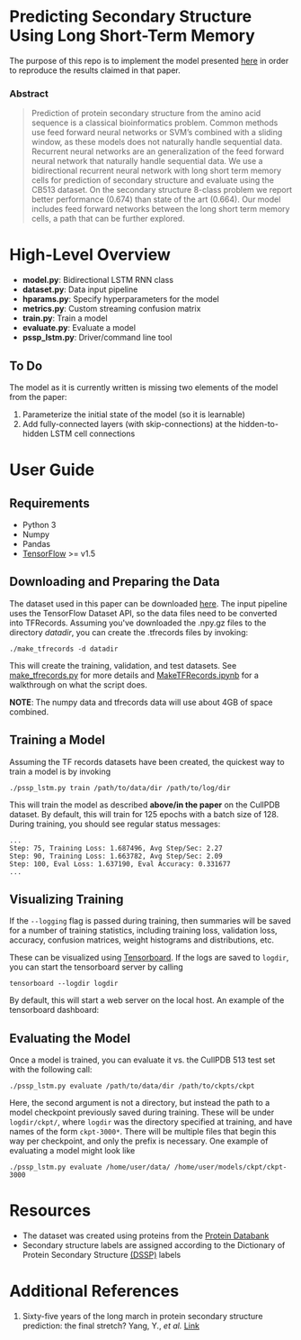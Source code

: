 
# Predicting Secondary Structure Using Long Short-Term Memory

The purpose of this repo is to implement the model presented [here](https://arxiv.org/pdf/1412.7828.pdf) in order to reproduce the results claimed in that paper.
### Abstract
> Prediction of protein secondary structure from the amino acid sequence is a classical bioinformatics problem. Common methods use feed forward neural networks or SVM’s combined with a sliding window, as these models
does not naturally handle sequential data. Recurrent neural networks are an generalization of the feed forward
neural network that naturally handle sequential data. We use a bidirectional recurrent neural network with long
short term memory cells for prediction of secondary structure and evaluate using the CB513 dataset. On the
secondary structure 8-class problem we report better performance (0.674) than state of the art (0.664). Our model
includes feed forward networks between the long short term memory cells, a path that can be further explored.

# High-Level Overview

- **model.py**: Bidirectional LSTM RNN class
- **dataset.py**: Data input pipeline
- **hparams.py**: Specify hyperparameters for the model
- **metrics.py**: Custom streaming confusion matrix 
- **train.py**: Train a model
- **evaluate.py**: Evaluate a model
- **pssp_lstm.py**: Driver/command line tool

## To Do
The model as it is currently written is missing two elements of the model from the paper:
1. Parameterize the initial state of the model (so it is learnable)
2. Add fully-connected layers (with skip-connections) at the hidden-to-hidden LSTM cell connections

# User Guide

## Requirements

- Python 3
- Numpy
- Pandas
- [TensorFlow](https://www.tensorflow.org/install/) >= v1.5


## Downloading and Preparing the Data

The dataset used in this paper can be downloaded [here](https://www.princeton.edu/~jzthree/datasets/ICML2014/). The input pipeline uses the TensorFlow Dataset API, so the data files need to be converted into TFRecords. Assuming you've downloaded the .npy.gz files to the directory *datadir*, you can create the .tfrecords files by invoking:
```
./make_tfrecords -d datadir
```
This will create the training, validation, and test datasets. See [make_tfrecords.py](./make_tfrecords.py) for more details and [MakeTFRecords.ipynb](./MakeTFRecords.ipynb) for a walkthrough on what the script does.

**NOTE**: The numpy data and tfrecords data will use about 4GB of space combined.

## Training a Model

Assuming the TF records datasets have been created, the quickest way to train a model is by invoking
```
./pssp_lstm.py train /path/to/data/dir /path/to/log/dir
```
This will train the model as described **above/in the paper** on the CullPDB dataset. By default, this will train for 125 epochs with a batch size of 128. During training, you should see regular status messages: 
```
...
Step: 75, Training Loss: 1.687496, Avg Step/Sec: 2.27
Step: 90, Training Loss: 1.663782, Avg Step/Sec: 2.09
Step: 100, Eval Loss: 1.637190, Eval Accuracy: 0.331677
...
```



## Visualizing Training

If the `--logging` flag is passed during training, then summaries will be saved for a number of training statistics, including training loss, validation loss, accuracy, confusion matrices, weight histograms and distributions, etc.

These can be visualized using [Tensorboard](https://github.com/tensorflow/tensorboard). If the logs are saved to `logdir`, you can start the tensorboard server by calling
```
tensorboard --logdir logdir
```
By default, this will start a web server on the local host. An example of the tensorboard dashboard:

## Evaluating the Model

Once a model is trained, you can evaluate it vs. the CullPDB 513 test set with the following call:
```
./pssp_lstm.py evaluate /path/to/data/dir /path/to/ckpts/ckpt
```
Here, the second argument is not a directory, but instead the path to a model checkpoint previously saved during training. These will be under `logdir/ckpt/`, where `logdir` was the directory specified at training, and have names of the form `ckpt-3000*`. There will be multiple files that begin this way per checkpoint, and only the prefix is necessary. One example of evaluating a model might look like
```
./pssp_lstm.py evaluate /home/user/data/ /home/user/models/ckpt/ckpt-3000
```

# Resources


- The dataset was created using proteins from the [Protein Databank](https://www.wwpdb.org/)
- Secondary structure labels are assigned according to the Dictionary of Protein Secondary Structure [(DSSP)](http://swift.cmbi.ru.nl/gv/dssp/) labels

# Additional References

1. Sixty-five years of the long march in protein secondary structure prediction: the final stretch? Yang, Y., *et al.* [Link](https://academic.oup.com/bib/advance-article/doi/10.1093/bib/bbw129/2769436)
